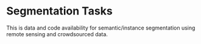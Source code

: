 # Segmentation Tasks
This is data and code availability for semantic/instance segmentation using remote sensing and crowdsourced data.
